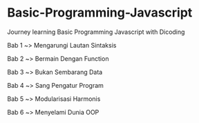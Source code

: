 
# Basic-Programming-Javascript
<p> Journey learning Basic Programming Javascript with Dicoding </p>
<p> Bab 1 ~> Mengarungi Lautan Sintaksis </p>
<p> Bab 2 ~> Bermain Dengan Function </p>
<p> Bab 3 ~> Bukan Sembarang Data </p>
<p> Bab 4 ~> Sang Pengatur Program </p>
<p> Bab 5 ~> Modularisasi Harmonis </p>
<p> Bab 6 ~> Menyelami Dunia OOP </p>
